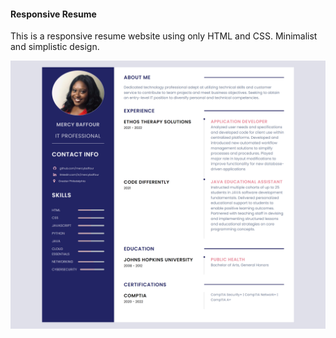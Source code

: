 #### Responsive Resume
This is a responsive resume website using only HTML and CSS. Minimalist and simplistic design.

![resume thumbnail](https://github.com/mercybaffour/resume/blob/main/thumbnail-resume.png?raw=true)